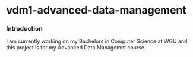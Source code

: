 # vdm1-advanced-data-management

### Introduction

I am currently working on my Bachelors in Computer Science at WGU and this project is for my Advanced Data Managemnt course. 
